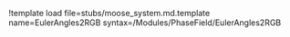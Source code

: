 !template load file=stubs/moose_system.md.template name=EulerAngles2RGB syntax=/Modules/PhaseField/EulerAngles2RGB
